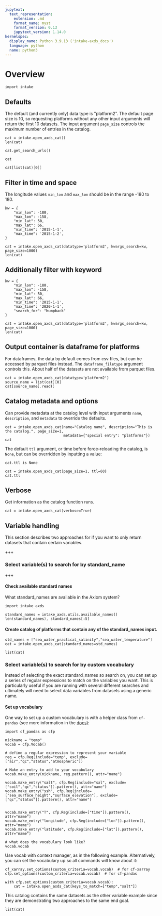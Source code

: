 ```yaml
---
jupytext:
  text_representation:
    extension: .md
    format_name: myst
    format_version: 0.13
    jupytext_version: 1.14.0
kernelspec:
  display_name: Python 3.9.13 ('intake-axds_docs')
  language: python
  name: python3
---
```


# Overview

```{code-cell} ipython3
import intake
```

## Defaults

The default (and currently only) data type is "platform2".
The default page size is 10, so requesting platforms without any other input arguments will return the first 10 datasets. The input argument `page_size` controls the maximum number of entries in the catalog.

```{code-cell} ipython3
cat = intake.open_axds_cat()
len(cat)
```

```{code-cell} ipython3
cat.get_search_urls()
```

```{code-cell} ipython3
cat
```

```{code-cell} ipython3
cat[list(cat)[0]]
```

## Filter in time and space

The longitude values `min_lon` and `max_lon` should be in the range -180 to 180.

```{code-cell} ipython3
kw = {
    "min_lon": -180,
    "max_lon": -158,
    "min_lat": 50,
    "max_lat": 66,
    "min_time": '2015-1-1',
    "max_time": '2015-1-2',
}

cat = intake.open_axds_cat(datatype='platform2', kwargs_search=kw, page_size=1000)
len(cat)
```

## Additionally filter with keyword

```{code-cell} ipython3
kw = {
    "min_lon": -180,
    "max_lon": -158,
    "min_lat": 50,
    "max_lat": 66,
    "min_time": '2015-1-1',
    "max_time": '2020-1-1',
    "search_for": "humpback"
}

cat = intake.open_axds_cat(datatype='platform2', kwargs_search=kw, page_size=1000)
len(cat)
```

## Output container is dataframe for platforms

For dataframes, the data by default comes from csv files, but can be accessed by parquet files instead. The `dataframe_filetype` argument controls this. About half of the datasets are not available from parquet files.

```{code-cell} ipython3
cat = intake.open_axds_cat(datatype='platform2')
source_name = list(cat)[0]
cat[source_name].read()
```

## Catalog metadata and options

Can provide metadata at the catalog level with input arguments `name`, `description`, and `metadata` to override the defaults.

```{code-cell} ipython3
cat = intake.open_axds_cat(name="Catalog name", description="This is the catalog.", page_size=1,
                           metadata={"special entry": "platforms"})
cat
```

The default `ttl` argument, or time before force-reloading the catalog, is `None`, but can be overridden by inputting a value:

```{code-cell} ipython3
cat.ttl is None
```

```{code-cell} ipython3
cat = intake.open_axds_cat(page_size=1, ttl=60)
cat.ttl
```

## Verbose

Get information as the catalog function runs.

```{code-cell} ipython3
cat = intake.open_axds_cat(verbose=True)
```

## Variable handling

This section describes two approaches for if you want to only return datasets that contain certain variables.

+++

### Select variable(s) to search for by standard_name

+++

#### Check available standard names

What standard_names are available in the Axiom system?

```{code-cell} ipython3
import intake_axds

standard_names = intake_axds.utils.available_names()
len(standard_names), standard_names[:5]
```

#### Create catalog of platforms that contain any of the standard_names input.

```{code-cell} ipython3
std_names = ["sea_water_practical_salinity","sea_water_temperature"]
cat = intake.open_axds_cat(standard_names=std_names)
```

```{code-cell} ipython3
list(cat)
```

### Select variable(s) to search for by custom vocabulary

Instead of selecting the exact standard_names so search on, you can set up a series of regular expressions to match on the variables you want. This is particularly useful if you are running with several different searches and ultimately will need to select data variables from datasets using a generic name.

#### Set up vocabulary

One way to set up a custom vocabulary is with a helper class from `cf-pandas` (see more information in the [docs](https://cf-pandas.readthedocs.io/en/latest/index.html)):

```{code-cell} ipython3
import cf_pandas as cfp

nickname = "temp"
vocab = cfp.Vocab()

# define a regular expression to represent your variable
reg = cfp.Reg(include="temp", exclude=["air","qc","status","atmospheric"])

# Make an entry to add to your vocabulary
vocab.make_entry(nickname, reg.pattern(), attr="name")

vocab.make_entry("salt", cfp.Reg(include="sal", exclude=["soil","qc","status"]).pattern(), attr="name")
vocab.make_entry("ssh", cfp.Reg(include=["sea_surface_height","surface_elevation"], exclude=["qc","status"]).pattern(), attr="name")


vocab.make_entry("T", cfp.Reg(include=["time"]).pattern(), attr="name")
vocab.make_entry("longitude", cfp.Reg(include=["lon"]).pattern(), attr="name")
vocab.make_entry("latitude", cfp.Reg(include=["lat"]).pattern(), attr="name")

# what does the vocabulary look like?
vocab.vocab
```

Use vocab with context manager, as in the following example. Alternatively, you can set the vocabulary up so all commands will know about it:

```
cf_xarray.set_options(custom_criteria=vocab.vocab)  # for cf-xarray
cfp.set_options(custom_criteria=vocab.vocab)  # for cf-pandas
```

```{code-cell} ipython3
with cfp.set_options(custom_criteria=vocab.vocab):
    cat = intake.open_axds_cat(keys_to_match=["temp","salt"])
```

This catalog contains the same datasets as the other variable example since they are demonstrating two approaches to the same end goal.

```{code-cell} ipython3
list(cat)
```

```{code-cell} ipython3

```
